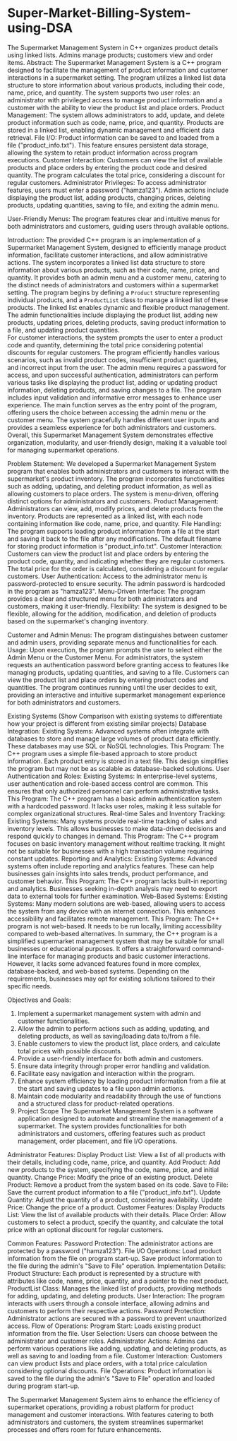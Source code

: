 # Super-Market-Billing-System-using-DSA
The Supermarket Management System in C++ organizes product details using linked lists. Admins manage products; customers view and order items.
Abstract: 
The Supermarket Management System is a C++ program designed to facilitate the management of product information and customer interactions in a supermarket setting. The program utilizes a linked list data structure to store information about various products, including their code, name, price, and quantity. The system supports two user roles: an administrator with privileged access to manage product information and a customer with the ability to view the product list and place orders. 
Product Management: 
The system allows administrators to add, update, and delete product information such as code, name, price, and quantity. 
Products are stored in a linked list, enabling dynamic management and efficient data retrieval. 
File I/O: 
Product information can be saved to and loaded from a file ("product_info.txt"). This feature ensures persistent data storage, allowing the system to retain product information across program executions. Customer Interaction: 
Customers can view the list of available products and place orders by entering the product code and desired quantity. 
The program calculates the total price, considering a discount for regular customers. Administrator Privileges: 
To access administrator features, users must enter a password ("hamza123"). Admin actions include displaying the product list, adding products, changing prices, deleting products, updating quantities, saving to file, and exiting the admin menu. 
 
User-Friendly Menus: 
The program features clear and intuitive menus for both administrators and customers, guiding users through available options. 

Introduction: 
The provided C++ program is an implementation of a Supermarket Management System, designed to efficiently manage product information, facilitate customer interactions, and allow administrative actions. The system incorporates a linked list data structure to store information about various products, such as their code, name, price, and quantity. It provides both an admin menu and a customer menu, catering to the distinct needs of administrators and customers within a supermarket setting. 
The program begins by defining a `Product` structure representing individual products, and a `ProductList` class to manage a linked list of these products. The linked list enables dynamic and flexible product management. The admin functionalities include displaying the product list, adding new products, updating prices, deleting products, saving product information to a file, and updating product quantities.  
For customer interactions, the system prompts the user to enter a product code and quantity, determining the total price considering potential discounts for regular customers. The program efficiently handles various scenarios, such as invalid product codes, insufficient product quantities, and incorrect input from the user. 
The admin menu requires a password for access, and upon successful authentication, administrators can perform various tasks like displaying the product list, adding or updating product information, deleting products, and saving changes to a file. The program includes input validation and informative error messages to enhance user experience. 
The main function serves as the entry point of the program, offering users the choice between accessing the admin menu or the customer menu. The system gracefully handles different user inputs and provides a seamless experience for both administrators and customers. Overall, this Supermarket Management System demonstrates effective organization, modularity, and user-friendly design, making it a valuable tool for managing supermarket operations. 

Problem Statement: 
We developed a Supermarket Management System program that enables both administrators and customers to interact with the supermarket's product inventory. The program incorporates functionalities such as adding, updating, and deleting product information, as well as allowing customers to place orders. The system is menu-driven, offering distinct options for administrators and customers. 
Product Management: 
Administrators can view, add, modify prices, and delete products from the inventory. Products are represented as a linked list, with each node containing information like code, name, price, and quantity. File Handling: 
The program supports loading product information from a file at the start and saving it back to the file after any modifications. 
The default filename for storing product information is "product_info.txt". 
Customer Interaction: 
Customers can view the product list and place orders by entering the product code, quantity, and indicating whether they are regular customers. 
The total price for the order is calculated, considering a discount for regular customers. 
User Authentication: 
Access to the administrator menu is password-protected to ensure security. 
The admin password is hardcoded in the program as "hamza123". Menu-Driven Interface: 
The program provides a clear and structured menu for both administrators and customers, making it user-friendly. Flexibility: 
The system is designed to be flexible, allowing for the addition, modification, and deletion of products based on the supermarket's changing inventory.

Customer and Admin Menus: 
The program distinguishes between customer and admin users, providing separate menus and functionalities for each. Usage: 
Upon execution, the program prompts the user to select either the Admin Menu or the Customer Menu. For administrators, the system requests an authentication password before granting access to features like managing products, updating quantities, and saving to a file. Customers can view the product list and place orders by entering product codes and quantities. 
The program continues running until the user decides to exit, providing an interactive and intuitive supermarket management experience for both administrators and customers. 

Existing Systems (Show Comparison with existing systems to differentiate how your project is different from existing similar projects) 
Database Integration: 
Existing Systems: Advanced systems often integrate with databases to store and manage large volumes of product data efficiently. These databases may use SQL or NoSQL technologies. 
This Program: The C++ program uses a simple file-based approach to store product information. Each product entry is stored in a text file. This design simplifies the program but may not be as scalable as database-backed solutions. User Authentication and Roles: 
Existing Systems: In enterprise-level systems, user authentication and role-based access control are common. This ensures that only authorized personnel can perform administrative tasks. 
This Program: The C++ program has a basic admin authentication system with a hardcoded password. It lacks user roles, making it less suitable for complex organizational structures. 
Real-time Sales and Inventory Tracking: 
Existing Systems: Many systems provide real-time tracking of sales and inventory levels. This allows businesses to make data-driven decisions and respond quickly to changes in demand. 
This Program: The C++ program focuses on basic inventory management without realtime tracking. It might not be suitable for businesses with a high transaction volume requiring constant updates. 
Reporting and Analytics: 
Existing Systems: Advanced systems often include reporting and analytics features. These can help businesses gain insights into sales trends, product performance, and customer behavior. 
This Program: The C++ program lacks built-in reporting and analytics. Businesses seeking in-depth analysis may need to export data to external tools for further examination. 
Web-Based Systems: 
Existing Systems: Many modern solutions are web-based, allowing users to access the system from any device with an internet connection. This enhances accessibility and facilitates remote management. 
This Program: The C++ program is not web-based. It needs to be run locally, limiting accessibility compared to web-based alternatives. 
In summary, the C++ program is a simplified supermarket management system that may be suitable for small businesses or educational purposes. It offers a straightforward command-line interface for managing products and basic customer interactions. However, it lacks some advanced features found in more complex, database-backed, and web-based systems. Depending on the requirements, businesses may opt for existing solutions tailored to their specific needs.

Objectives and Goals:  
1.	Implement a supermarket management system with admin and customer functionalities. 
2.	Allow the admin to perform actions such as adding, updating, and deleting products, as well as saving/loading data to/from a file. 
3.	Enable customers to view the product list, place orders, and calculate total prices with possible discounts. 
4.	Provide a user-friendly interface for both admin and customers. 
5.	Ensure data integrity through proper error handling and validation. 
6.	Facilitate easy navigation and interaction within the program. 
7.	Enhance system efficiency by loading product information from a file at the start and saving updates to a file upon admin actions. 
8.	Maintain code modularity and readability through the use of functions and a structured class for product-related operations. 
7. Project Scope 
The Supermarket Management System is a software application designed to automate and streamline the management of a supermarket. The system provides functionalities for both administrators and customers, offering features such as product management, order placement, and file I/O operations.
 
Administrator Features: 
Display Product List: View a list of all products with their details, including code, name, price, and quantity. 
Add Product: Add new products to the system, specifying the code, name, price, and initial quantity. 
Change Price: Modify the price of an existing product. 
Delete Product: Remove a product from the system based on its code. 
Save to File: Save the current product information to a file ("product_info.txt"). 
Update Quantity: Adjust the quantity of a product, considering availability. 
Update Price: Change the price of a product. 
Customer Features: 
Display Products List: View the list of available products with their details. Place Order: Allow customers to select a product, specify the quantity, and calculate the total price with an optional discount for regular customers.

Common Features: 
Password Protection: The administrator actions are protected by a password ("hamza123"). 
File I/O Operations: Load product information from the file on program start-up. 
Save product information to the file during the admin's "Save to File" operation.  Implementation Details: 
Product Structure: Each product is represented by a structure with attributes like code, name, price, quantity, and a pointer to the next product. 
ProductList Class: Manages the linked list of products, providing methods for adding, updating, and deleting products. 
User Interaction: The program interacts with users through a console interface, allowing admins and customers to perform their respective actions. 
Password Protection: Administrator actions are secured with a password to prevent unauthorized access. 
Flow of Operations: 
Program Start: Loads existing product information from the file. 
User Selection: Users can choose between the administrator and customer roles. Administrator Actions: Admins can perform various operations like adding, updating, and deleting products, as well as saving to and loading from a file. 
Customer Interaction: Customers can view product lists and place orders, with a total price calculation considering optional discounts. 
File Operations: Product information is saved to the file during the admin's "Save to File" operation and loaded during program start-up. 
 
The Supermarket Management System aims to enhance the efficiency of supermarket operations, providing a robust platform for product management and customer interactions. With features catering to both administrators and customers, the system streamlines supermarket processes and offers room for future enhancements. 
